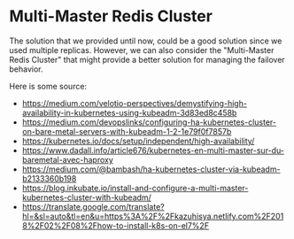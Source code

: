 # Multi-Master Redis Cluster

The solution that we provided until now, could be a good solution since we used multiple replicas.
However, we can also consider the "Multi-Master Redis Cluster" that might provide a better solution for managing the failover behavior.

Here is some source:
- https://medium.com/velotio-perspectives/demystifying-high-availability-in-kubernetes-using-kubeadm-3d83ed8c458b
- https://medium.com/devopslinks/configuring-ha-kubernetes-cluster-on-bare-metal-servers-with-kubeadm-1-2-1e79f0f7857b
- https://kubernetes.io/docs/setup/independent/high-availability/
- https://www.dadall.info/article676/kubernetes-en-multi-master-sur-du-baremetal-avec-haproxy
- https://medium.com/@bambash/ha-kubernetes-cluster-via-kubeadm-b2133360b198
- https://blog.inkubate.io/install-and-configure-a-multi-master-kubernetes-cluster-with-kubeadm/
- https://translate.google.com/translate?hl=&sl=auto&tl=en&u=https%3A%2F%2Fkazuhisya.netlify.com%2F2018%2F02%2F08%2Fhow-to-install-k8s-on-el7%2F
